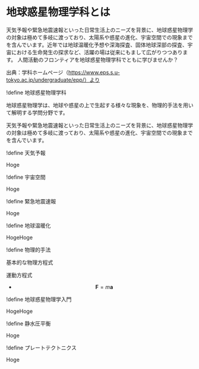 # 地球惑星物理学科とは

天気予報や緊急地震速報といった日常生活上のニーズを背景に、地球惑星物理学の対象は極めて多岐に渡っており、太陽系や惑星の進化、宇宙空間での現象までを含んでいます。近年では地球温暖化予想や深海探査、固体地球深部の探査、宇宙における生命発生の探求など、活躍の場は従来にもまして広がりつつあります。
人間活動のフロンティアを地球惑星物理学科でともに学びませんか？

出典：学科ホームページ（https://www.eps.s.u-tokyo.ac.jp/undergraduate/epp/）より

!define 地球惑星物理学科

地球惑星物理学は、地球や惑星の上で生起する様々な現象を、物理的手法を用いて解明する学問分野です。

天気予報や緊急地震速報といった日常生活上のニーズを背景に、地球惑星物理学の対象は極めて多岐に渡っており、太陽系や惑星の進化、宇宙空間での現象までを含んでいます。

!define 天気予報

Hoge

!define 宇宙空間

Hoge

!define 緊急地震速報

Hoge

!define 地球温暖化

HogeHoge

!define 物理的手法

基本的な物理方程式

運動方程式

- $$ \boldsymbol{F} = m \boldsymbol{a}$$

!define 地球惑星物理学入門

HogeHoge

!define 静水圧平衡

Hoge

!define プレートテクトニクス

Hoge